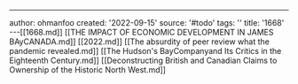---
author: ohmanfoo
created: '2022-09-15'
source: '#todo'
tags: ''
title: '1668'
---[[1668.md]]
[[THE IMPACT OF ECONOMIC DEVELOPMENT IN JAMES BAyCANADA.md]]
[[2022.md]]
[[The absurdity of peer review what the pandemic revealed.md]]
[[The Hudson's BayCompanyand Its Critics in the Eighteenth Century.md]]
[[Deconstructing British and Canadian Claims to Ownership of the Historic North West.md]]
